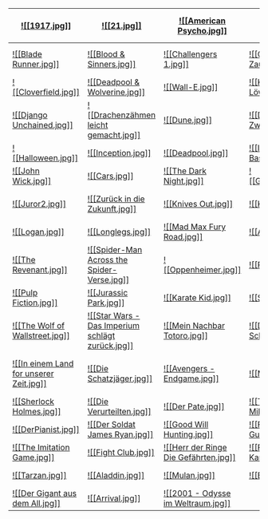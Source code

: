 

| [![[1917.jpg]]](1917)                                                       | [![[21.jpg]]](21)                                                                             | [![[American Psycho.jpg]]](<American Psycho>)                                 | [![[Apocalpyse Now.jpg]]](<Apocalypse Now>)                               | [![[Avatar - Aufbruch nach Pandora.jpg]]](<Avatar - Aufbruch nach Pandora>)                               |
| --------------------------------------------------------------------------- | --------------------------------------------------------------------------------------------- | ----------------------------------------------------------------------------- | ------------------------------------------------------------------------- | --------------------------------------------------------------------------------------------------------- |
| [![[Blade Runner.jpg]]](<Blade Runner>)                                     | [![[Blood & Sinners.jpg]]](<Blood & Sinners>)                                                 | [![[Challengers 1.jpg]]](Challengers)                                         | [![[Chihiros Reise ins Zauberland.jpg]]](<Chihiros Reise ins Zauberland>) | [![[Captain America - Civil War.jpg]]](<Captain America- Civil War>)                                      |
| [![[Cloverfield.jpg]]](Cloverfield)                                         | [![[Deadpool & Wolverine.jpg]]](<Deadpool & Wolverine>)                                       | [![[Wall-E.jpg]]](<WALL·E>)                                                   | [![[König der Löwen.jpg]]](<Der König der Löwen>)                         | [![[X.jpg]]](X)                                                                                           |
| [![[Django Unchained.jpg]]](<Django Unchained>)                             | [![[Drachenzähmen leicht gemacht.jpg]]](<Drachenzähmen leicht gemacht>)                       | [![[Dune.jpg]]](Dune)                                                         | [![[Dune - Part Zwei.jpg]]](<Dune - Part Zwei>)                           | [![[Greatest Showman.jpg]]](<Greatest Showman>)                                                           |
| [![[Halloween.jpg]]](Halloween)                                             | [![[Inception.jpg]]](Inception)                                                               | [![[Deadpool.jpg]]](Deadpool)                                                 | [![[Inglourious Basterds.jpg]]](<Inglourious Basterds>)                   | [![[Interstellar.jpg]]](Interstellar)                                                                     |
| [![[John Wick.jpg]]](<John Wick>)                                           | [![[Cars.jpg]]](Cars)                                                                         | [![[The Dark Night.jpg]]](<The Dark Night>)                                   | [![[Ghostbusters.jpg]]](Ghostbusters)                                     | [![[Spirit.jpg]]](Spirit)                                                                                 |
| [![[Juror2.jpg]]](<Juror No.2>)                                             | [![[Zurück in die Zukunft.jpg]]](<Zurück in die Zukunft>)                                     | [![[Knives Out.jpg]]](<Knives Out>)                                           | [![[Konklave 1.jpg]]](Konklave)                                           | [![[Like a Complete Unknown.jpg]]](<Like A Complete Unknown>)                                             |
| [![[Logan.jpg]]](Logan)                                                     | [![[Longlegs.jpg]]](Longlegs)                                                                 | [![[Mad Max Fury Road.jpg]]](<Mad Max Fury Road>)                             | [![[Avengers.jpg]]](Avengers)                                             | [![[MaxXxine.jpg]]](MaXXXine)                                                                             |
| [![[The Revenant.jpg]]](<The Revenant>)                                     | [![[Spider-Man Across the Spider-Verse.jpg]]](<Spider-Man - Across the Spider-Verse>)         | [![[Oppenheimer.jpg]]](Oppenheimer)                                           | [![[Pearl.jpg]]](Pearl)                                                   | [![[Prinzessin Monoke.jpg]]](<Prinzessin Mononoke>)                                                       |
| [![[Pulp Fiction.jpg]]](<Pulp Fiction>)                                     | [![[Jurassic Park.jpg]]](<Jurassic Park>)                                                     | [![[Karate Kid.jpg]]](<Karate Kid>)                                           | [![[Sieben.jpg]]](Sieben)                                                 | [![[Sleepy Hollow.jpg]]](<Sleepy Hollow>)                                                                 |
| [![[The Wolf of Wallstreet.jpg]]](<The Wolf of Wall Street>)                | [![[Star Wars - Das Imperium schlägt zurück.jpg]]](<Star Wars - Das Imperium schlägt zurück>) | [![[Mein Nachbar Totoro.jpg]]](<Mein Nachbar Totoro>)                         | [![[Das Wandelde Schloss.jpg]]](<Das wandelnde Schloss>)                  | [![[Toy Story 3.jpg]]](<Toy Story 3>)                                                                     |
| [![[In einem Land for unserer Zeit.jpg]]](<In einem Land vor unserer Zeit>) | [![[Die Schatzjäger.jpg]]](<Der Schatzplanet>)                                                | [![[Avengers - Endgame.jpg]]](<Avengers - Endgame>)                           | [![[Matrix.jpg]]](Matrix)                                                 | [![[Indiana Jones - Jäger des verlorenen Schatzes.jpg]]](<Indiana Jones - Jäger des verlorenen Schatzes>) |
| [![[Sherlock Holmes.jpg]]](<Sherlock Holmes>)                               | [![[Die Verurteilten.jpg]]](<Die Verurteilten>)                                               | [![[Der Pate.jpg]]](<Der Pate>)                                               | [![[The Green Mile.jpg]]](<The Green Mile>)                               | [![[Schindlers Liste.jpg]]](<Schindlers Liste>)                                                           |
| [![[DerPianist.jpg]]](<Der Pianist>)                                        | [![[Der Soldat James Ryan.jpg]]](<Der Soldat James Ryan>)                                     | [![[Good Will Hunting.jpg]]](<Good Will Hunting>)                             | [![[Forrest Gumb.jpg]]](<Forrest Gump>)                                   | [![[Hacksaw Ridge.jpg]]](<Hacksaw Ridge - Die Entscheidung>)                                              |
| [![[The Imitation Game.jpg]]](<The Imitation Game>)                         | [![[Fight Club.jpg]]](<Fight Club>)                                                           | [![[Herr der Ringe Die Gefährten.jpg]]](<Der Herr der Ringe - Die Gefährten>) | [![[Fluch der Karibik.jpg]]](<Fluch der Karibik>)                         | [![[Atlantis.jpg]]](<Atlantis - Das Geheimnis der verlorenen Stadt>)                                      |
| [![[Tarzan.jpg]]](Tarzan)                                                   | [![[Aladdin.jpg]]](Aladdin)                                                                   | [![[Mulan.jpg]]](Mulan)                                                       | [![[Bärenbruder.jpg]]](Bärenbrüder)                                       | [![[Edge of Tomorrow.jpg]]](<Edge of Tomorrow>)                                                           |
| [![[Der Gigant aus dem All.jpg]]](<Der Gigant aus dem All>)                 | [![[Arrival.jpg]]](Arrival)                                                                   | [![[2001 - Odysse im Weltraum.jpg]]](<2001 - Odysse im Weltraum>)             |                                                                           |                                                                                                           |





